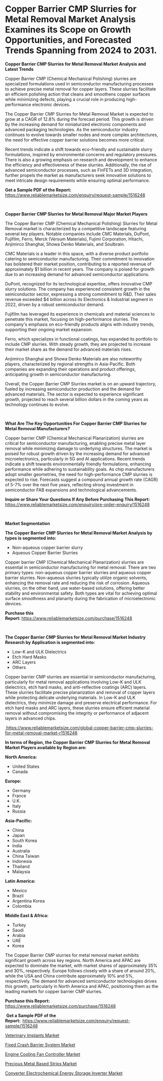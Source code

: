 <p><h1>Copper Barrier CMP Slurries for Metal Removal Market Analysis Examines its Scope on Growth Opportunities, and Forecasted Trends Spanning from 2024 to 2031.</h1></p><p><strong>Copper Barrier CMP Slurries for Metal Removal Market Analysis and Latest Trends</strong></p>
<p><p>Copper Barrier CMP (Chemical Mechanical Polishing) slurries are specialized formulations used in semiconductor manufacturing processes to achieve precise metal removal for copper layers. These slurries facilitate an efficient polishing action that cleans and smoothens copper surfaces while minimizing defects, playing a crucial role in producing high-performance electronic devices.</p><p>The Copper Barrier CMP Slurries for Metal Removal Market is expected to grow at a CAGR of 12.8% during the forecast period. This growth is driven by the increasing demand for miniaturized electronic components and advanced packaging technologies. As the semiconductor industry continues to evolve towards smaller nodes and more complex architectures, the need for effective copper barrier solutions becomes more critical.</p><p>Recent trends indicate a shift towards eco-friendly and sustainable slurry formulations, inspired by environmental concerns and regulatory pressures. There is also a growing emphasis on research and development to enhance the efficiency and effectiveness of these slurries. Additionally, the rise of advanced semiconductor processes, such as FinFETs and 3D integration, further propels the market as manufacturers seek innovative solutions to meet intricate design requirements while ensuring optimal performance.</p></p>
<p><strong>Get a Sample PDF of the Report:&nbsp;</strong> <a href="https://www.reliablemarketsize.com/enquiry/request-sample/1516248?utm_campaign=1779&utm_medium=2&utm_source=Github&utm_content=ia&utm_term=27102024&utm_id=copper-barrier-cmp-slurries-for-metal-removal">https://www.reliablemarketsize.com/enquiry/request-sample/1516248</a></p>
<p>&nbsp;</p>
<p><strong>Copper Barrier CMP Slurries for Metal Removal Major Market Players</strong></p>
<p><p>The Copper Barrier CMP (Chemical Mechanical Polishing) Slurries for Metal Removal market is characterized by a competitive landscape featuring several key players. Notable companies include CMC Materials, DuPont, Fujifilm, Ferro, Merck (Versum Materials), Fujimi Corporation, Hitachi, Anjimirco Shanghai, Showa Denko Materials, and Soulbrain.</p><p>CMC Materials is a leader in this space, with a diverse product portfolio catering to semiconductor manufacturing. Their commitment to innovation has bolstered their market position, contributing to a reported revenue of approximately $1 billion in recent years. The company is poised for growth due to an increasing demand for advanced semiconductor applications.</p><p>DuPont, recognized for its technological expertise, offers innovative CMP slurry solutions. The company has experienced consistent growth in the semiconductor sector, expressing a strong commitment to R&D. Their sales revenue exceeded $4 billion across its Electronics & Industrial segment in 2022, driven by a robust semiconductor demand.</p><p>Fujifilm has leveraged its experience in chemicals and material sciences to penetrate this market, focusing on high-performance slurries. The company's emphasis on eco-friendly products aligns with industry trends, supporting their ongoing market expansion.</p><p>Ferro, which specializes in functional coatings, has expanded its portfolio to include CMP slurries. With steady growth, they are projected to increase their market share as the demand for advanced materials rises.</p><p>Anjimirco Shanghai and Showa Denko Materials are also noteworthy players, characterized by regional strengths in Asia-Pacific. Both companies are expanding their operations and product offerings, anticipating growth in semiconductor manufacturing.</p><p>Overall, the Copper Barrier CMP Slurries market is on an upward trajectory, fueled by increasing semiconductor production and the demand for advanced materials. The sector is expected to experience significant growth, projected to reach several billion dollars in the coming years as technology continues to evolve.</p></p>
<p>&nbsp;</p>
<p><strong>What Are The Key Opportunities For Copper Barrier CMP Slurries for Metal Removal Manufacturers?</strong></p>
<p><p>Copper barrier CMP (Chemical Mechanical Planarization) slurries are critical for semiconductor manufacturing, enabling precise metal layer removal while minimizing damage to underlying structures. The market is poised for robust growth driven by the increasing demand for advanced microelectronics, particularly in 5G and AI applications. Recent trends indicate a shift towards environmentally friendly formulations, enhancing performance while adhering to sustainability goals. As chip manufacturers adopt smaller geometries, the need for high-performance CMP slurries is expected to rise. Forecasts suggest a compound annual growth rate (CAGR) of 5-7% over the next five years, reflecting strong investment in semiconductor FAB expansions and technological advancements.</p></p>
<p><strong>Inquire or Share Your Questions If Any Before Purchasing This Report:</strong> <a href="https://www.reliablemarketsize.com/enquiry/pre-order-enquiry/1516248?utm_campaign=1779&utm_medium=2&utm_source=Github&utm_content=ia&utm_term=27102024&utm_id=copper-barrier-cmp-slurries-for-metal-removal">https://www.reliablemarketsize.com/enquiry/pre-order-enquiry/1516248</a></p>
<p>&nbsp;</p>
<p><strong>Market Segmentation</strong></p>
<p><strong>The Copper Barrier CMP Slurries for Metal Removal Market Analysis by types is segmented into:</strong></p>
<p><ul><li>Non-aqueous copper barrier slurry</li><li>Aqueous Copper Barrier Slurries</li></ul></p>
<p><p>Copper barrier CMP (Chemical Mechanical Planarization) slurries are essential in semiconductor manufacturing for metal removal. There are two primary types: non-aqueous copper barrier slurries and aqueous copper barrier slurries. Non-aqueous slurries typically utilize organic solvents, enhancing the removal rate and reducing the risk of corrosion. Aqueous slurries, on the other hand, use water-based solutions, offering better stability and environmental safety. Both types are vital for achieving optimal surface smoothness and planarity during the fabrication of microelectronic devices.</p></p>
<p><strong>Purchase this Report:&nbsp;</strong><a href="https://www.reliablemarketsize.com/purchase/1516248?utm_campaign=1779&utm_medium=2&utm_source=Github&utm_content=ia&utm_term=27102024&utm_id=copper-barrier-cmp-slurries-for-metal-removal">https://www.reliablemarketsize.com/purchase/1516248</a></p>
<p>&nbsp;</p>
<p><strong>The Copper Barrier CMP Slurries for Metal Removal Market Industry Research by Application is segmented into:</strong></p>
<p><ul><li>Low-K and ULK Dielectrics</li><li>Etch Hard Masks</li><li>ARC Layers</li><li>Others</li></ul></p>
<p><p>Copper barrier CMP slurries are essential in semiconductor manufacturing, particularly for metal removal applications involving Low-K and ULK dielectrics, etch hard masks, and anti-reflective coatings (ARC) layers. These slurries facilitate precise planarization and removal of copper layers while protecting delicate underlying materials. In Low-K and ULK dielectrics, they minimize damage and preserve electrical performance. For etch hard masks and ARC layers, these slurries ensure efficient material removal without compromising the integrity or performance of adjacent layers in advanced chips.</p></p>
<p><a href="https://www.reliablemarketsize.com/global-copper-barrier-cmp-slurries-for-metal-removal-market-r1516248?utm_campaign=1779&utm_medium=2&utm_source=Github&utm_content=ia&utm_term=27102024&utm_id=copper-barrier-cmp-slurries-for-metal-removal">&nbsp;https://www.reliablemarketsize.com/global-copper-barrier-cmp-slurries-for-metal-removal-market-r1516248</a></p>
<p><strong>In terms of Region, the Copper Barrier CMP Slurries for Metal Removal Market Players available by Region are:</strong></p>
<p>
    <p> <strong> North America: </strong>
        <ul>
            <li>United States</li>
            <li>Canada</li>
        </ul>
        </p> 
    <p> <strong> Europe: </strong>
        <ul>
            <li>Germany</li>
            <li>France</li>
            <li>U.K.</li>
            <li>Italy</li>
            <li>Russia</li>
        </ul>
        </p> 
    <p> <strong> Asia-Pacific: </strong>
        <ul>
            <li>China</li>
            <li>Japan</li>
            <li>South Korea</li>
            <li>India</li>
            <li>Australia</li>
            <li>China Taiwan</li>
            <li>Indonesia</li>
            <li>Thailand</li>
            <li>Malaysia</li>
        </ul>
        </p> 
    <p> <strong> Latin America: </strong>
        <ul>
            <li>Mexico</li>
            <li>Brazil</li>
            <li>Argentina Korea</li>
            <li>Colombia</li>
        </ul>
        </p> 
    <p> <strong> Middle East & Africa: </strong>
        <ul>
            <li>Turkey</li>
            <li>Saudi</li>
            <li>Arabia</li>
            <li>UAE</li>
            <li>Korea</li>
        </ul>
    </p>
    </p>
<p><p>The Copper Barrier CMP slurries for metal removal market exhibits significant growth across key regions. North America and APAC are expected to dominate the market, with market shares of approximately 35% and 30%, respectively. Europe follows closely with a share of around 20%, while the USA and China contribute approximately 10% and 5%, respectively. The demand for advanced semiconductor technologies drives this growth, particularly in North America and APAC, positioning them as the leading markets for copper barrier CMP slurries.</p></p>
<p><strong>Purchase this Report: </strong><a href="https://www.reliablemarketsize.com/purchase/1516248?utm_campaign=1779&utm_medium=2&utm_source=Github&utm_content=ia&utm_term=27102024&utm_id=copper-barrier-cmp-slurries-for-metal-removal">https://www.reliablemarketsize.com/purchase/1516248</a></p>
<p>&nbsp;<strong>Get a Sample PDF of the Report:&nbsp;&nbsp;</strong><a href="https://www.reliablemarketsize.com/enquiry/request-sample/1516248?utm_campaign=1779&utm_medium=2&utm_source=Github&utm_content=ia&utm_term=27102024&utm_id=copper-barrier-cmp-slurries-for-metal-removal">https://www.reliablemarketsize.com/enquiry/request-sample/1516248</a></p>
<p><strong></strong></p>
<p><p><a href="https://www.linkedin.com/pulse/veterinary-implants-industry-sector-market-dynamics-future-cblme?trk=public_post_embed_feed-article-content&utm_campaign=1779&utm_medium=2&utm_source=Github&utm_content=ia&utm_term=27102024&utm_id=copper-barrier-cmp-slurries-for-metal-removal">Veterinary Implants Market</a></p><p><a href="https://issuu.com/reportprime-2/docs/fixed-crash-barrier-system-market-s_15925df6468c9d?utm_campaign=1779&utm_medium=2&utm_source=Github&utm_content=ia&utm_term=27102024&utm_id=copper-barrier-cmp-slurries-for-metal-removal">Fixed Crash Barrier System Market</a></p><p><a href="https://www.linkedin.com/pulse/exploring-engine-cooling-fan-controller-market-strategic-havwe?trk=public_post_embed_feed-article-content&utm_campaign=1779&utm_medium=2&utm_source=Github&utm_content=ia&utm_term=27102024&utm_id=copper-barrier-cmp-slurries-for-metal-removal">Engine Cooling Fan Controller Market</a></p><p><a href="https://www.linkedin.com/pulse/precious-metal-based-strips-market-research-report-exploring-g5mbe?trk=public_post_embed_feed-article-content&utm_campaign=1779&utm_medium=2&utm_source=Github&utm_content=ia&utm_term=27102024&utm_id=copper-barrier-cmp-slurries-for-metal-removal">Precious Metal Based Strips Market</a></p><p><a href="https://github.com/WashimHussain441/Market-Research-Report-List-1/blob/main/converter-electrochemical-energy-storage-inverter-market.md?utm_campaign=1779&utm_medium=2&utm_source=Github&utm_content=ia&utm_term=27102024&utm_id=copper-barrier-cmp-slurries-for-metal-removal">Converter Electrochemical Energy Storage Inverter Market</a></p></p>